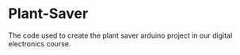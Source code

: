 # Plant-Saver
The code used to create the plant saver arduino project in our digital electronics course.
